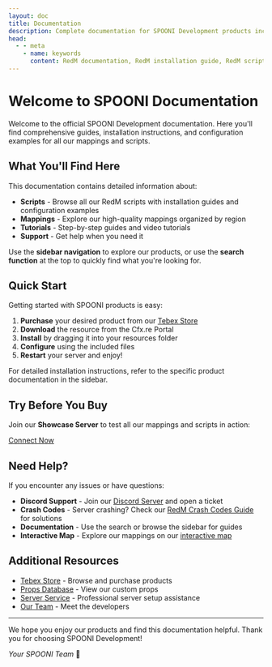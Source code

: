 ```yaml
---
layout: doc
title: Documentation
description: Complete documentation for SPOONI Development products including installation guides, configuration tutorials, and script examples. Find comprehensive guides for RedM scripts, mappings, and MLO resources.
head:
  - - meta
    - name: keywords
      content: RedM documentation, RedM installation guide, RedM script tutorial, MLO setup, VORP setup, RSG setup, RedM configuration, SPOONI guides
---
```


# Welcome to SPOONI Documentation

Welcome to the official SPOONI Development documentation. Here you'll find comprehensive guides, installation instructions, and configuration examples for all our mappings and scripts.

## What You'll Find Here

This documentation contains detailed information about:

- **Scripts** - Browse all our RedM scripts with installation guides and configuration examples
- **Mappings** - Explore our high-quality mappings organized by region
- **Tutorials** - Step-by-step guides and video tutorials
- **Support** - Get help when you need it

Use the **sidebar navigation** to explore our products, or use the **search function** at the top to quickly find what you're looking for.

## Quick Start

Getting started with SPOONI products is easy:

1. **Purchase** your desired product from our [Tebex Store](https://spooni-mapping.tebex.io/)
2. **Download** the resource from the Cfx.re Portal
3. **Install** by dragging it into your resources folder
4. **Configure** using the included files
5. **Restart** your server and enjoy!

For detailed installation instructions, refer to the specific product documentation in the sidebar.

## Try Before You Buy

Join our **Showcase Server** to test all our mappings and scripts in action:

<a href="redm://connect/51.77.90.75:30120" class="button-buy">Connect Now</a>

## Need Help?

If you encounter any issues or have questions:

- **Discord Support** - Join our [Discord Server](https://discord.gg/spooni) and open a ticket
- **Crash Codes** - Server crashing? Check our [RedM Crash Codes Guide](/crashes) for solutions
- **Documentation** - Use the search or browse the sidebar for guides
- **Interactive Map** - Explore our mappings on our [interactive map](https://spooni.de/rdr2/)

## Additional Resources

- [Tebex Store](https://spooni-mapping.tebex.io/) - Browse and purchase products
- [Props Database](/props) - View our custom props
- [Server Service](/service) - Professional server setup assistance
- [Our Team](/team) - Meet the developers

---

We hope you enjoy our products and find this documentation helpful. Thank you for choosing SPOONI Development!

*Your SPOONI Team* 🧡